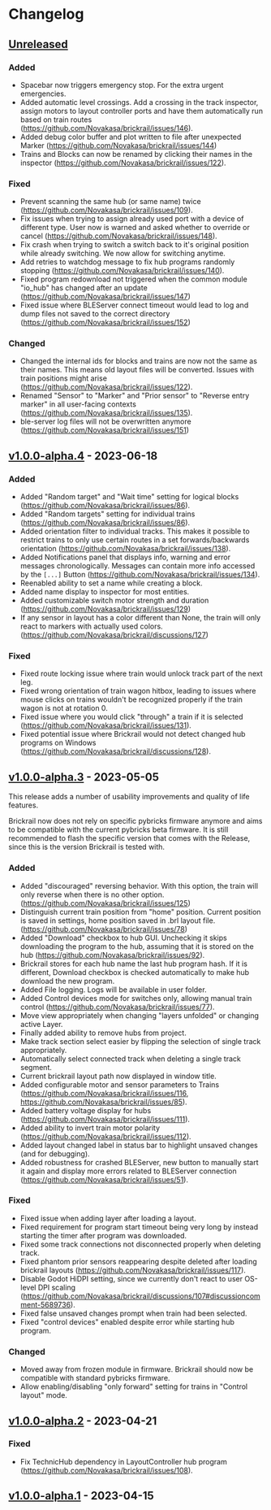 <!-- Refer to https://keepachangelog.com/en/1.0.0/ for guidance. -->
<!-- template stolen from pybricks-micropython repository -->

# Changelog

## [Unreleased]

### Added

- Spacebar now triggers emergency stop. For the extra urgent emergencies.
- Added automatic level crossings. Add a crossing in the track inspector, assign motors to layout controller ports and have them automatically run based on train routes (https://github.com/Novakasa/brickrail/issues/146).
- Added debug color buffer and plot written to file after unexpected Marker (https://github.com/Novakasa/brickrail/issues/144)
- Trains and Blocks can now be renamed by clicking their names in the inspector (https://github.com/Novakasa/brickrail/issues/122).

### Fixed

- Prevent scanning the same hub (or same name) twice (https://github.com/Novakasa/brickrail/issues/109).
- Fix issues when trying to assign already used port with a device of different type. User now is warned and asked whether to override or cancel (https://github.com/Novakasa/brickrail/issues/148).
- Fix crash when trying to switch a switch back to it's original position while already switching. We now allow for switching anytime.
- Add retries to watchdog message to fix hub programs randomly stopping (https://github.com/Novakasa/brickrail/issues/140).
- Fixed program redownload not triggered when the common module "io_hub" has changed after an update (https://github.com/Novakasa/brickrail/issues/147)
- Fixed issue where BLEServer connect timeout would lead to log and dump files not saved to the correct directory (https://github.com/Novakasa/brickrail/issues/152)

### Changed

- Changed the internal ids for blocks and trains are now not the same as their names. This means old layout files will be converted. Issues with train positions might arise (https://github.com/Novakasa/brickrail/issues/122).
- Renamed "Sensor" to "Marker" and "Prior sensor" to "Reverse entry marker" in all user-facing contexts (https://github.com/Novakasa/brickrail/issues/135).
- ble-server log files will not be overwritten anymore (https://github.com/Novakasa/brickrail/issues/151)

## [v1.0.0-alpha.4] - 2023-06-18

### Added

- Added "Random target" and "Wait time" setting for logical blocks (https://github.com/Novakasa/brickrail/issues/86).
- Added "Random targets" setting for individual trains (https://github.com/Novakasa/brickrail/issues/86).
- Added orientation filter to individual tracks. This makes it possible to restrict trains to only use certain routes in a set forwards/backwards orientation (https://github.com/Novakasa/brickrail/issues/138).
- Added Notifications panel that displays info, warning and error messages chronologically. Messages can contain more info accessed by the `[...]` Button (https://github.com/Novakasa/brickrail/issues/134).
- Reenabled ability to set a name while creating a block.
- Added name display to inspector for most entities.
- Added customizable switch motor strength and duration (https://github.com/Novakasa/brickrail/issues/129)
- If any sensor in layout has a color different than None, the train will only react to markers with actually used colors. (https://github.com/Novakasa/brickrail/discussions/127)

### Fixed

- Fixed route locking issue where train would unlock track part of the next leg.
- Fixed wrong orientation of train wagon hitbox, leading to issues where mouse clicks on trains wouldn't be recognized properly if the train wagon is not at rotation 0.
- Fixed issue where you would click "through" a train if it is selected (https://github.com/Novakasa/brickrail/issues/131).
- Fixed potential issue where Brickrail would not detect changed hub programs on Windows (https://github.com/Novakasa/brickrail/discussions/128).

## [v1.0.0-alpha.3] - 2023-05-05

This release adds a number of usability improvements and quality of life features.

Brickrail now does not rely on specific pybricks firmware anymore and aims to be compatible with the current pybricks beta firmware. It is still recommended to flash the specific version that comes with the Release, since this is the version Brickrail is tested with.

### Added

- Added "discouraged" reversing behavior. With this option, the train will only reverse when there is no other option. (https://github.com/Novakasa/brickrail/issues/125)
- Distinguish current train position from "home" position. Current position is saved in settings, home position saved in .brl layout file. (https://github.com/Novakasa/brickrail/issues/78)
- Added "Download" checkbox to hub GUI. Unchecking it skips downloading the program to the hub, assuming that it is stored on the hub (https://github.com/Novakasa/brickrail/issues/92).
- Brickrail stores for each hub name the last hub program hash. If it is different, Download checkbox is checked automatically to make hub download the new program.
- Added File logging. Logs will be available in user folder.
- Added Control devices mode for switches only, allowing manual train control (https://github.com/Novakasa/brickrail/issues/77).
- Move view appropriately when changing "layers unfolded" or changing active Layer.
- Finally added ability to remove hubs from project.
- Make track section select easier by flipping the selection of single track appropriately.
- Automatically select connected track when deleting a single track segment.
- Current brickrail layout path now displayed in window title.
- Added configurable motor and sensor parameters to Trains (https://github.com/Novakasa/brickrail/issues/116, https://github.com/Novakasa/brickrail/issues/85).
- Added battery voltage display for hubs (https://github.com/Novakasa/brickrail/issues/111).
- Added ability to invert train motor polarity (https://github.com/Novakasa/brickrail/issues/112).
- Added layout changed label in status bar to highlight unsaved changes (and for debugging).
- Added robustness for crashed BLEServer, new button to manually start it again and display more errors related to BLEServer connection (https://github.com/Novakasa/brickrail/issues/51).

### Fixed

- Fixed issue when adding layer after loading a layout.
- Fixed requirement for program start timeout being very long by instead starting the timer after program was downloaded.
- Fixed some track connections not disconnected properly when deleting track.
- Fixed phantom prior sensors reappearing despite deleted after loading brickrail layouts (https://github.com/Novakasa/brickrail/issues/117).
- Disable Godot HiDPI setting, since we currently don't react to user OS-level DPI scaling (https://github.com/Novakasa/brickrail/discussions/107#discussioncomment-5689736).
- Fixed false unsaved changes prompt when train had been selected.
- Fixed "control devices" enabled despite error while starting hub program.

### Changed

- Moved away from frozen module in firmware. Brickrail should now be compatible with standard pybricks firmware.
- Allow enabling/disabling "only forward" setting for trains in "Control layout" mode.

## [v1.0.0-alpha.2] - 2023-04-21

### Fixed

- Fix TechnicHub dependency in LayoutController hub program (https://github.com/Novakasa/brickrail/issues/108).

## [v1.0.0-alpha.1] - 2023-04-15

<!-- diff links for headers -->
[Unreleased]: https://github.com/Novakasa/brickrail/compare/v1.0.0-alpha.4...HEAD
[v1.0.0-alpha.4]: https://github.com/Novakasa/brickrail/compare/v1.0.0-alpha.3...v1.0.0-alpha.4
[v1.0.0-alpha.3]: https://github.com/Novakasa/brickrail/compare/v1.0.0-alpha.2...v1.0.0-alpha.3
[v1.0.0-alpha.2]: https://github.com/Novakasa/brickrail/compare/v1.0.0-alpha.1...v1.0.0-alpha.2
[v1.0.0-alpha.1]: https://github.com/Novakasa/brickrail/tree/v1.0.0-alpha.1
